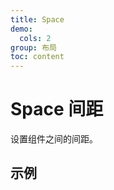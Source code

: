```yaml
---
title: Space
demo:
  cols: 2
group: 布局
toc: content
---
```


# Space 间距

设置组件之间的间距。

## 示例

<code src="./demos/SpaceGap.tsx"></code>
